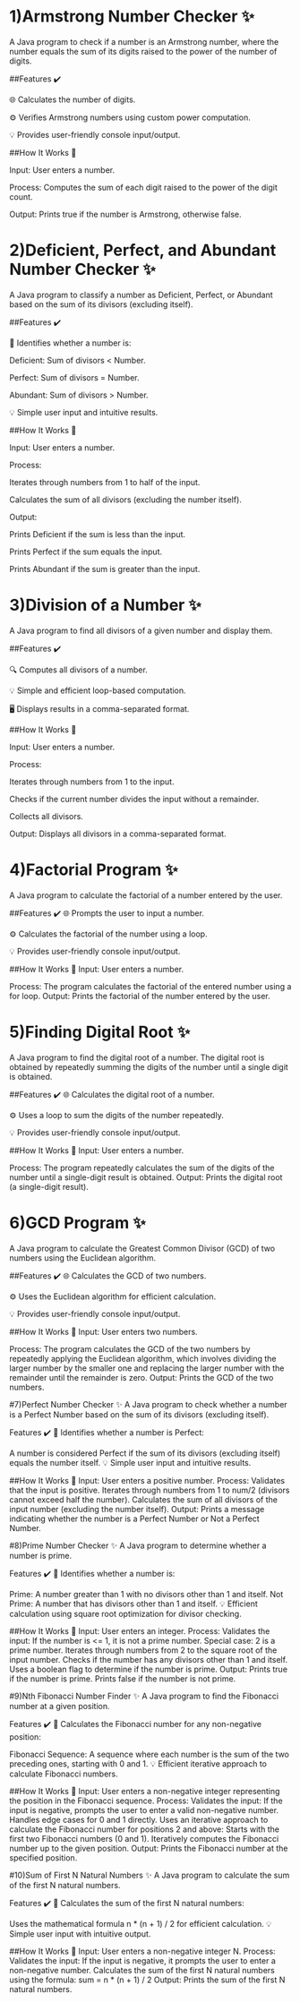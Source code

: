 # 1)Armstrong Number Checker ✨

A Java program to check if a number is an Armstrong number, where the number equals the sum of its digits raised to the power of the number of digits.

##Features ✔️

🌐 Calculates the number of digits.

⚙️ Verifies Armstrong numbers using custom power computation.

💡 Provides user-friendly console input/output.

##How It Works 🔄

Input: User enters a number.

Process: Computes the sum of each digit raised to the power of the digit count.

Output: Prints true if the number is Armstrong, otherwise false.


# 2)Deficient, Perfect, and Abundant Number Checker ✨

A Java program to classify a number as Deficient, Perfect, or Abundant based on the sum of its divisors (excluding itself).

##Features ✔️

🔢 Identifies whether a number is:

Deficient: Sum of divisors < Number.

Perfect: Sum of divisors = Number.

Abundant: Sum of divisors > Number.

💡 Simple user input and intuitive results.

##How It Works 🔄

Input: User enters a number.

Process:

Iterates through numbers from 1 to half of the input.

Calculates the sum of all divisors (excluding the number itself).

Output:

Prints Deficient if the sum is less than the input.

Prints Perfect if the sum equals the input.

Prints Abundant if the sum is greater than the input.


# 3)Division of a Number ✨

A Java program to find all divisors of a given number and display them.

##Features ✔️

🔍 Computes all divisors of a number.

💡 Simple and efficient loop-based computation.

🖥️ Displays results in a comma-separated format.

##How It Works 🔄

Input: User enters a number.

Process:

Iterates through numbers from 1 to the input.

Checks if the current number divides the input without a remainder.

Collects all divisors.

Output: Displays all divisors in a comma-separated format.


# 4)Factorial Program ✨
A Java program to calculate the factorial of a number entered by the user.

##Features ✔️
🌐 Prompts the user to input a number.

⚙️ Calculates the factorial of the number using a loop.

💡 Provides user-friendly console input/output.

##How It Works 🔄
Input:
User enters a number.

Process:
The program calculates the factorial of the entered number using a for loop.
Output:
Prints the factorial of the number entered by the user.


# 5)Finding Digital Root ✨
A Java program to find the digital root of a number. The digital root is obtained by repeatedly summing the digits of the number until a single digit is obtained.

##Features ✔️
🌐 Calculates the digital root of a number.

⚙️ Uses a loop to sum the digits of the number repeatedly.

💡 Provides user-friendly console input/output.

##How It Works 🔄
Input:
User enters a number.

Process:
The program repeatedly calculates the sum of the digits of the number until a single-digit result is obtained.
Output:
Prints the digital root (a single-digit result).

# 6)GCD Program ✨
A Java program to calculate the Greatest Common Divisor (GCD) of two numbers using the Euclidean algorithm.

##Features ✔️
🌐 Calculates the GCD of two numbers.

⚙️ Uses the Euclidean algorithm for efficient calculation.

💡 Provides user-friendly console input/output.

##How It Works 🔄
Input:
User enters two numbers.

Process:
The program calculates the GCD of the two numbers by repeatedly applying the Euclidean algorithm, which involves dividing the larger number by the smaller one and replacing the larger number with the remainder until the remainder is zero.
Output:
Prints the GCD of the two numbers.

#7)Perfect Number Checker ✨
A Java program to check whether a number is a Perfect Number based on the sum of its divisors (excluding itself).

Features ✔️
🔢 Identifies whether a number is Perfect:

A number is considered Perfect if the sum of its divisors (excluding itself) equals the number itself.
💡 Simple user input and intuitive results.

##How It Works 🔄
Input:
User enters a positive number.
Process:
Validates that the input is positive.
Iterates through numbers from 1 to num/2 (divisors cannot exceed half the number).
Calculates the sum of all divisors of the input number (excluding the number itself).
Output:
Prints a message indicating whether the number is a Perfect Number or Not a Perfect Number.

#8)Prime Number Checker ✨
A Java program to determine whether a number is prime.

Features ✔️
🔢 Identifies whether a number is:

Prime: A number greater than 1 with no divisors other than 1 and itself.
Not Prime: A number that has divisors other than 1 and itself.
💡 Efficient calculation using square root optimization for divisor checking.

##How It Works 🔄
Input:
User enters an integer.
Process:
Validates the input:
If the number is <= 1, it is not a prime number.
Special case: 2 is a prime number.
Iterates through numbers from 2 to the square root of the input number.
Checks if the number has any divisors other than 1 and itself.
Uses a boolean flag to determine if the number is prime.
Output:
Prints true if the number is prime.
Prints false if the number is not prime.


#9)Nth Fibonacci Number Finder ✨
A Java program to find the Fibonacci number at a given position.

Features ✔️
🔢 Calculates the Fibonacci number for any non-negative position:

Fibonacci Sequence: A sequence where each number is the sum of the two preceding ones, starting with 0 and 1.
💡 Efficient iterative approach to calculate Fibonacci numbers.

##How It Works 🔄
Input:
User enters a non-negative integer representing the position in the Fibonacci sequence.
Process:
Validates the input:
If the input is negative, prompts the user to enter a valid non-negative number.
Handles edge cases for 0 and 1 directly.
Uses an iterative approach to calculate the Fibonacci number for positions 2 and above:
Starts with the first two Fibonacci numbers (0 and 1).
Iteratively computes the Fibonacci number up to the given position.
Output:
Prints the Fibonacci number at the specified position.


#10)Sum of First N Natural Numbers ✨
A Java program to calculate the sum of the first N natural numbers.

Features ✔️
🔢 Calculates the sum of the first N natural numbers:

Uses the mathematical formula n * (n + 1) / 2 for efficient calculation.
💡 Simple user input with intuitive output.

##How It Works 🔄
Input:
User enters a non-negative integer N.
Process:
Validates the input:
If the input is negative, it prompts the user to enter a non-negative number.
Calculates the sum of the first N natural numbers using the formula:
sum = n * (n + 1) / 2
Output:
Prints the sum of the first N natural numbers.
